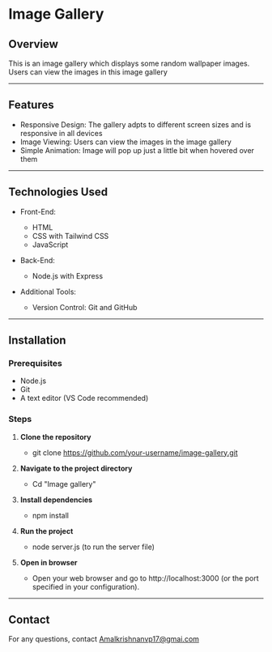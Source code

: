 # Image Gallery

## Overview

This is an image gallery which displays some random wallpaper images. Users can view the images in this image gallery

---

## Features

- Responsive Design: The gallery adpts to different screen sizes and is responsive in all devices
- Image Viewing: Users can view the images in the image gallery
- Simple Animation: Image will pop up just a little bit when hovered over them

---

## Technologies Used

- Front-End:

  - HTML
  - CSS with Tailwind CSS
  - JavaScript

- Back-End:

  - Node.js with Express

- Additional Tools:
  - Version Control: Git and GitHub

---

## Installation

### Prerequisites

- Node.js
- Git
- A text editor (VS Code recommended)

### Steps

1. **Clone the repository**

   - git clone https://github.com/your-username/image-gallery.git

2. **Navigate to the project directory**

   - Cd "Image gallery"

3. **Install dependencies**

   - npm install

4. **Run the project**

   - node server.js (to run the server file)

5. **Open in browser**

   - Open your web browser and go to http://localhost:3000 (or the port specified in your configuration).

---

## Contact

For any questions, contact Amalkrishnanvp17@gmai.com
